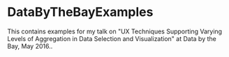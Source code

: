 # DataByTheBayExamples
This contains examples for my talk on "UX Techniques Supporting Varying Levels of Aggregation in Data Selection and Visualization" at Data by the Bay, May 2016..
